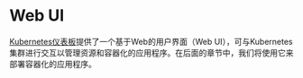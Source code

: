 # Web UI

[Kubernetes仪表板](https://kubernetes.io/docs/tasks/access-application-cluster/web-ui-dashboard/)提供了一个基于Web的用户界面（Web UI），可与Kubernetes集群进行交互以管理资源和容器化的应用程序。在后面的章节中，我们将使用它来部署容器化的应用程序。


